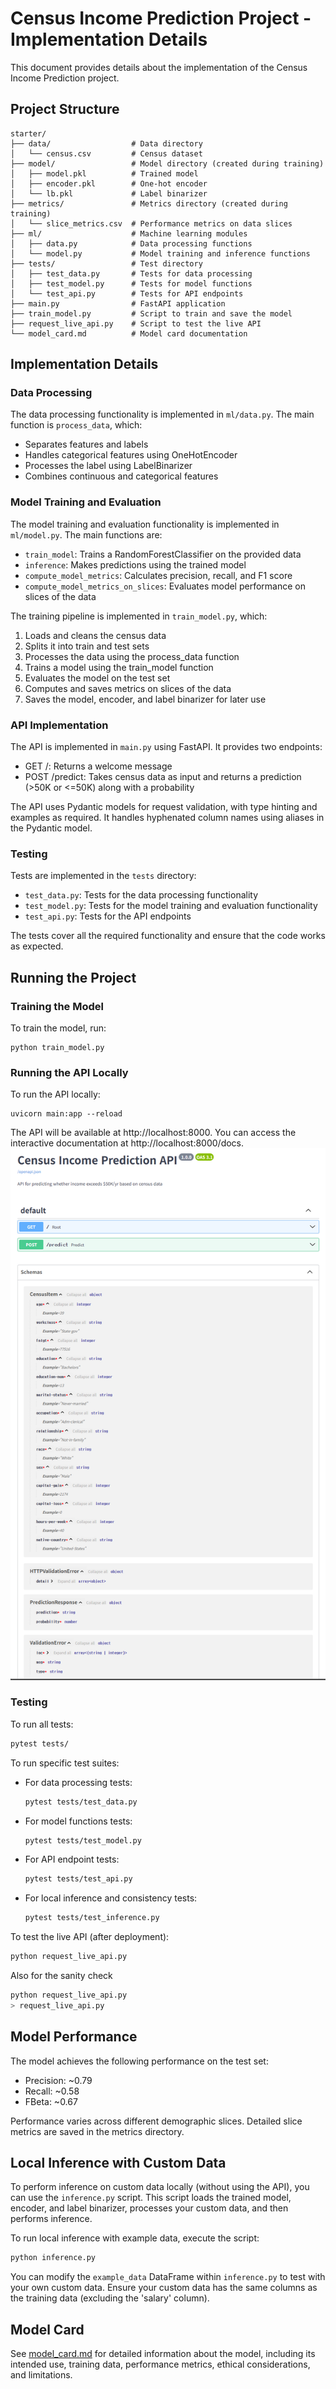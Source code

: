 # Census Income Prediction Project - Implementation Details

This document provides details about the implementation of the Census Income Prediction project.

## Project Structure

```
starter/
├── data/                  # Data directory
│   └── census.csv         # Census dataset
├── model/                 # Model directory (created during training)
│   ├── model.pkl          # Trained model
│   ├── encoder.pkl        # One-hot encoder
│   └── lb.pkl             # Label binarizer
├── metrics/               # Metrics directory (created during training)
│   └── slice_metrics.csv  # Performance metrics on data slices
├── ml/                    # Machine learning modules
│   ├── data.py            # Data processing functions
│   └── model.py           # Model training and inference functions
├── tests/                 # Test directory
│   ├── test_data.py       # Tests for data processing
│   ├── test_model.py      # Tests for model functions
│   └── test_api.py        # Tests for API endpoints
├── main.py                # FastAPI application
├── train_model.py         # Script to train and save the model
├── request_live_api.py    # Script to test the live API
└── model_card.md          # Model card documentation
```

## Implementation Details

### Data Processing

The data processing functionality is implemented in `ml/data.py`. The main function is `process_data`, which:
- Separates features and labels
- Handles categorical features using OneHotEncoder
- Processes the label using LabelBinarizer
- Combines continuous and categorical features

### Model Training and Evaluation

The model training and evaluation functionality is implemented in `ml/model.py`. The main functions are:
- `train_model`: Trains a RandomForestClassifier on the provided data
- `inference`: Makes predictions using the trained model
- `compute_model_metrics`: Calculates precision, recall, and F1 score
- `compute_model_metrics_on_slices`: Evaluates model performance on slices of the data

The training pipeline is implemented in `train_model.py`, which:
1. Loads and cleans the census data
2. Splits it into train and test sets
3. Processes the data using the process_data function
4. Trains a model using the train_model function
5. Evaluates the model on the test set
6. Computes and saves metrics on slices of the data
7. Saves the model, encoder, and label binarizer for later use

### API Implementation

The API is implemented in `main.py` using FastAPI. It provides two endpoints:
- GET /: Returns a welcome message
- POST /predict: Takes census data as input and returns a prediction (>50K or <=50K) along with a probability

The API uses Pydantic models for request validation, with type hinting and examples as required. It handles hyphenated column names using aliases in the Pydantic model.

### Testing

Tests are implemented in the `tests` directory:
- `test_data.py`: Tests for the data processing functionality
- `test_model.py`: Tests for the model training and evaluation functionality
- `test_api.py`: Tests for the API endpoints

The tests cover all the required functionality and ensure that the code works as expected.

## Running the Project

### Training the Model

To train the model, run:
```
python train_model.py
```

### Running the API Locally

To run the API locally:
```
uvicorn main:app --reload
```

The API will be available at http://localhost:8000. You can access the interactive documentation at http://localhost:8000/docs.
![img.png](api_docs.png)

### Testing

To run all tests:
```bash
pytest tests/
```

To run specific test suites:
- For data processing tests:
  ```bash
  pytest tests/test_data.py
  ```
- For model functions tests:
  ```bash
  pytest tests/test_model.py
  ```
- For API endpoint tests:
  ```bash
  pytest tests/test_api.py
  ```
- For local inference and consistency tests:
  ```bash
  pytest tests/test_inference.py
  ```

To test the live API (after deployment):
```bash
python request_live_api.py
```
Also for the sanity check
```bash
python request_live_api.py
> request_live_api.py
```
## Model Performance

The model achieves the following performance on the test set:
- Precision: ~0.79
- Recall: ~0.58
- FBeta: ~0.67

Performance varies across different demographic slices. Detailed slice metrics are saved in the metrics directory.

## Local Inference with Custom Data

To perform inference on custom data locally (without using the API), you can use the `inference.py` script. This script loads the trained model, encoder, and label binarizer, processes your custom data, and then performs inference.

To run local inference with example data, execute the script:
```bash
python inference.py
```

You can modify the `example_data` DataFrame within `inference.py` to test with your own custom data. Ensure your custom data has the same columns as the training data (excluding the 'salary' column).

## Model Card

See [model_card.md](model_card.md) for detailed information about the model, including its intended use, training data, performance metrics, ethical considerations, and limitations.